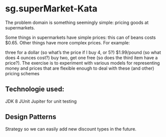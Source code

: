 # sg.superMarket-Kata

The problem domain is something seemingly simple: pricing goods at supermarkets.

Some things in supermarkets have simple prices: this can of beans costs $0.65. Other things have more complex prices. For example:

three for a dollar (so what’s the price if I buy 4, or 5?)
$1.99/pound (so what does 4 ounces cost?)
buy two, get one free (so does the third item have a price?). 
The exercise is to experiment with various models for representing money and prices that are flexible enough to deal with these (and other) pricing schemes

## Technologie used:

JDK 8
JUnit Jupiter for unit testing


## Design Patterns

Strategy so we can easily add new discount types in the future.
